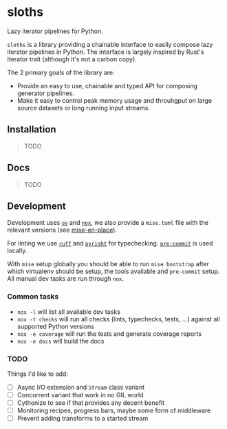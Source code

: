 sloths
======

Lazy iterator pipelines for Python.

`sloths` is a library providing a chainable interface to easily compose lazy iterator pipelines in Python. The interface is largely inspired by Rust's Iterator trait (although it's not a carbon copy).

The 2 primary goals of the library are:

- Provide an easy to use, chainable and typed API for composing generator pipelines.
- Make it easy to control peak memory usage and throuhgput on large source datasets or long running input streams.

Installation
------------

> TODO

Docs
----

> TODO

Development
-----------

Development uses [`uv`](https://docs.astral.sh/uv/) and [`nox`](https://nox.thea.codes), we also provide a `mise.toml` file with the relevant versions (see [mise-en-place](https://mise.jdx.dev)).

For linting we use [`ruff`](https://docs.astral.sh/ruff) and [`pyright`](https://github.com/microsoft/pyright) for typechecking. [`pre-commit`](https://pre-commit.com) is used locally.

With `mise` setup globally you should be able to run `mise bootstrap` after which virtualenv should be setup, the tools available and `pre-commit` setup. All manual dev tasks are run through `nox`.

### Common tasks

- `nox -l` will list all available dev tasks
- `nox -t checks` will run all checks (lints, typechecks, tests, ...) against all supported Python versions
- `nox -e coverage` will run the tests and generate coverage reports
- `nox -e docs` will build the docs

### TODO

Things I'd like to add:

- [ ] Async I/O extension and `Stream` class variant
- [ ] Concurrent variant that work in no GIL world
- [ ] Cythonize to see if that provides any decent benefit
- [ ] Monitoring recipes, progress bars, maybe some form of middleware
- [ ] Prevent adding transforms to a started stream
